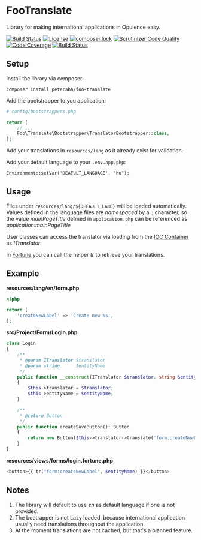 FooTranslate
============

Library for making international applications in Opulence easy.

[![Build Status](https://travis-ci.org/peteraba/FooTranslate.svg?branch=master)](https://travis-ci.org/peteraba/FooTranslate)
[![License](https://poser.pugx.org/peteraba/foo-translate/license)](https://packagist.org/packages/peteraba/foo-translate)
[![composer.lock](https://poser.pugx.org/peteraba/foo-translate/composerlock)](https://packagist.org/packages/peteraba/foo-translate)
[![Scrutinizer Code Quality](https://scrutinizer-ci.com/g/peteraba/FooTranslate/badges/quality-score.png?b=master)](https://scrutinizer-ci.com/g/peteraba/FooTranslate/?branch=master)
[![Code Coverage](https://scrutinizer-ci.com/g/peteraba/FooTranslate/badges/coverage.png?b=master)](https://scrutinizer-ci.com/g/peteraba/FooTranslate/?branch=master)
[![Build Status](https://scrutinizer-ci.com/g/peteraba/FooTranslate/badges/build.png?b=master)](https://scrutinizer-ci.com/g/peteraba/FooTranslate/build-status/master)

Setup
-----

Install the library via composer:

```
composer install peteraba/foo-translate
```

Add the bootstrapper to you application:
```php
# config/bootstrappers.php

return [
    // ...
    Foo\Translate\Bootstrapper\TranslatorBootstrapper::class,
];
```

Add your translations in `resources/lang` as it already exist for validation.

Add your default language to your `.env.app.php`:
```
Environment::setVar('DEAFULT_LANGUAGE', "hu");
```


Usage
-----

Files under `resources/lang/${DEFAULT_LANG}` will be loaded automatically. Values defined in the language files are
_namespaced_ by a `:` character, so the value *mainPageTitle* defined in `application.php` can be referenced as *application:mainPageTitle*

User classes can access the translator via loading from the [IOC Container](https://www.opulencephp.com/docs/1.0/ioc-container) as *ITranslator*.

In [Fortune](https://www.opulencephp.com/docs/1.0/view-fortune) you can call the helper *tr* to retrieve your translations.


Example
-------

**resources/lang/en/form.php**
```php
<?php

return [
    'createNewLabel' => 'Create new %s',
];
```

**src/Project/Form/Login.php**
```php
class Login
{
    /**
     * @param ITranslator $translator
     * @param string      $entityName
     */
    public function __construct(ITranslator $translator, string $entityName)
    {
        $this->translator = $translator;
        $this->entityName = $entityName;
    }

    /**
     * @return Button
     */
    public function createSaveButton(): Button
    {
        return new Button($this->translator->translate('form:createNewLabel', $this->entityName));
    }
}
```

**resources/views/forms/login.fortune.php**
```php
<button>{{ tr("form:createNewLabel", $entityName) }}</button>
```


Notes
-----

1. The library will default to use *en* as default language if one is not provided.
2. The bootrapper is not Lazy loaded, because international application usually need translations throughout the application.
3. At the moment translations are not cached, but that's a planned feature.

